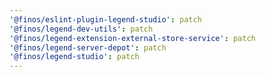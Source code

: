 ```yaml
---
'@finos/eslint-plugin-legend-studio': patch
'@finos/legend-dev-utils': patch
'@finos/legend-extension-external-store-service': patch
'@finos/legend-server-depot': patch
'@finos/legend-studio': patch
---
```

